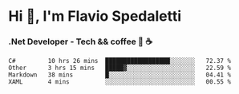 # Hi 👋, I'm Flavio Spedaletti
### .Net Developer - Tech && coffee 🤖 ☕

<!--START_SECTION:waka-->
```text
C#         10 hrs 26 mins  ██████████████████░░░░░░░   72.37 % 
Other      3 hrs 15 mins   █████▓░░░░░░░░░░░░░░░░░░░   22.59 % 
Markdown   38 mins         █░░░░░░░░░░░░░░░░░░░░░░░░   04.41 % 
XAML       4 mins          ░░░░░░░░░░░░░░░░░░░░░░░░░   00.55 % 
```
<!--END_SECTION:waka-->

<!--
[![Top Langs](https://github-readme-stats.vercel.app/api/top-langs/?username=flaviospedaletti&layout=compact&theme=radical)](https://github.com/anuraghazra/github-readme-stats)
-->

<!--
**FlavioSpedaletti/FlavioSpedaletti** is a ✨ _special_ ✨ repository because its `README.md` (this file) appears on your GitHub profile.

Here are some ideas to get you started:

- 🔭 I’m currently working on ...
- 🌱 I’m currently learning ...
- 👯 I’m looking to collaborate on ...
- 🤔 I’m looking for help with ...
- 💬 Ask me about ...
- 📫 How to reach me: ...
- 😄 Pronouns: ...
- ⚡ Fun fact: ...
-->
